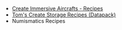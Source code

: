 - [Create Immersive Aircrafts - Recipes](https://www.curseforge.com/minecraft/texture-packs/create-immersive-aircrafts-data-pack)
- [Tom's Create Storage Recipes (Datapack)](https://www.curseforge.com/minecraft/texture-packs/create-simple-storage-recipes-datapack)
- Numismatics Recipes 